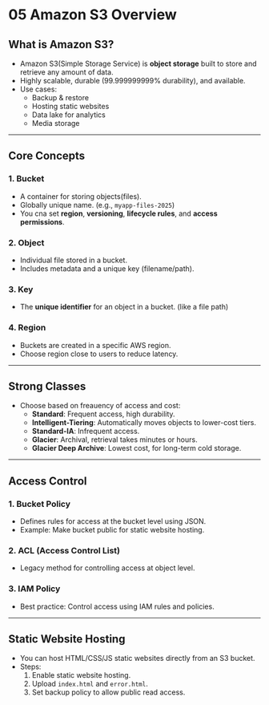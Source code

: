 # 05 Amazon S3 Overview

## What is Amazon S3?
- Amazon S3(Simple Storage Service) is **object storage** built to store and retrieve any amount of data.
- Highly scalable, durable (99.999999999% durability), and available.
- Use cases:
  - Backup & restore
  - Hosting static websites
  - Data lake for analytics
  - Media storage

---
## Core Concepts

### 1. Bucket
- A container for storing objects(files).
- Globally unique name. (e.g., `myapp-files-2025`)
- You cna set **region**, **versioning**, **lifecycle rules**, and **access permissions**.

### 2. Object
- Individual file stored in a bucket.
- Includes metadata and a unique key (filename/path).

### 3. Key
- The **unique identifier** for an object in a bucket. (like a file path)

### 4. Region
- Buckets are created in a specific AWS region.
- Choose region close to users to reduce latency.

---

## Strong Classes
- Choose based on freauency of access and cost:
  - **Standard**: Frequent access, high durability.
  - **Intelligent-Tiering**: Automatically moves objects to lower-cost tiers.
  - **Standard-IA**: Infrequent access.
  - **Glacier**: Archival, retrieval takes minutes or hours.
  - **Glacier Deep Archive**: Lowest cost, for long-term cold storage.

---

## Access Control

### 1. Bucket Policy
- Defines rules for access at the bucket level using JSON.
- Example: Make bucket public for static website hosting.

### 2. ACL (Access Control List)
- Legacy method for controlling access at object level.

### 3. IAM Policy
- Best practice: Control access using IAM rules and policies.

---

## Static Website Hosting
- You can host HTML/CSS/JS static websites directly from an S3 bucket.
- Steps:
  1. Enable static website hosting.
  2. Upload `index.html` and `error.html`.
  3. Set backup policy to allow public read access.
